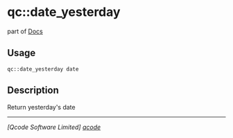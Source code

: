 qc::date_yesterday
==================

part of [Docs](.)

Usage
-----
`qc::date_yesterday date`

Description
-----------
Return yesterday's date

----------------------------------
*[Qcode Software Limited] [qcode]*

[qcode]: http://www.qcode.co.uk "Qcode Software"